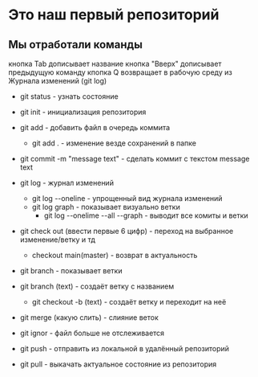 # Это наш первый репозиторий
## Мы отработали команды

кнопка Tab дописывает название
кнопка "Вверх" дописывает предыдущую команду 
кпопка Q возвращает в рабочую среду из Журнала изменений (git log)

* git status - узнать состояние

* git init - инициализация репозитория 

* git add - добавить файл в очередь коммита
    * git add . - изменение везде сохранений в папке 

* git commit -m "message text" - сделать коммит с текстом message text

* git log - журнал изменений 
    * git log --oneline - упрощенный вид журнала изменений
    * git log graph - показывает визуально ветки
        * git log --onelime --all --graph - выводит все комиты и ветки  

* git check out (ввести первые 6 цифр) - переход на выбранное изменение/ветку и тд
    *  checkout main(master) - возврат в актуальность

* git branch - показывает ветки

* git branch (text) - создаёт ветку с названием
    * git checkout -b (text) - создаёт ветку и переходит на неё

* git merge (какую слить) - слияние веток

* git ignor - файл больше не отслеживается

* git push - отправить из локальной в удалённый репозиторий
* git pull - выкачать актуальное состояние из репозитория